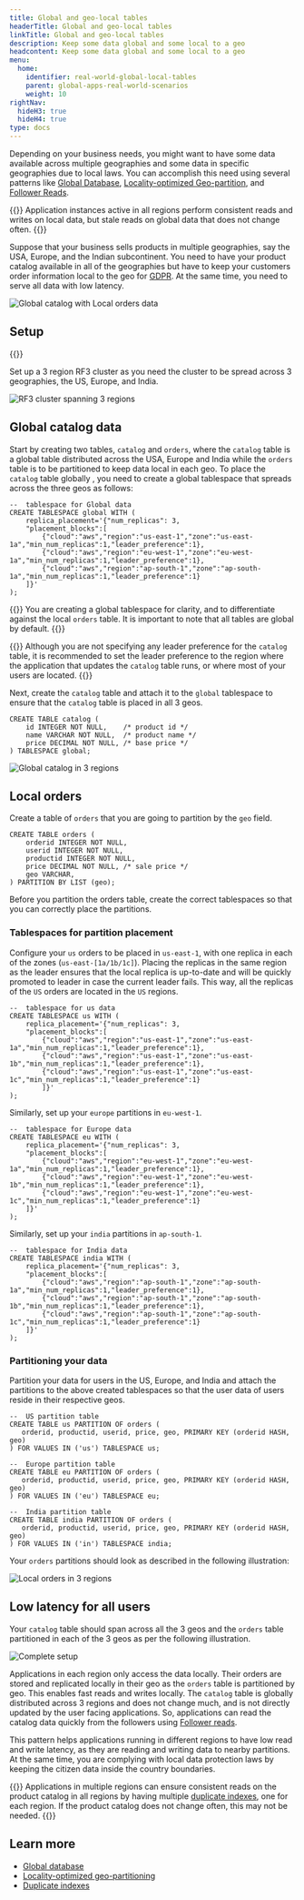 ```yaml
---
title: Global and geo-local tables
headerTitle: Global and geo-local tables
linkTitle: Global and geo-local tables
description: Keep some data global and some local to a geo
headcontent: Keep some data global and some local to a geo
menu:
  home:
    identifier: real-world-global-local-tables
    parent: global-apps-real-world-scenarios
    weight: 10
rightNav:
  hideH3: true
  hideH4: true
type: docs
---
```


Depending on your business needs, you might want to have some data available across multiple geographies and some data in specific geographies due to local laws. You can accomplish this need using several patterns like [Global Database](../../global-database), [Locality-optimized Geo-partition](../../locality-optimized-geo-partition), and [Follower Reads](../../follower-reads).

{{<tip>}}
Application instances active in all regions perform consistent reads and writes on local data, but stale reads on global data that does not change often.
{{</tip>}}

Suppose that your business sells products in multiple geographies, say the USA, Europe, and the Indian subcontinent. You need to have your product catalog available in all of the geographies but have to keep your customers order information local to the geo for [GDPR](https://en.wikipedia.org/wiki/General_Data_Protection_Regulation). At the same time, you need to serve all data with low latency.

![Global catalog with Local orders data](/images/develop/global-apps/global-geolocal-tables-goal.png)

## Setup

{{<cluster-setup-tabs-new>}}

Set up a 3 region RF3 cluster as you need the cluster to be spread across 3 geographies, the US, Europe, and India.

![RF3 cluster spanning 3 regions](/images/develop/global-apps/global-geolocal-tables-setup.png)

## Global catalog data

Start by creating two tables, `catalog` and `orders`, where the `catalog` table is a global table distributed across the USA, Europe and India while the `orders` table is to be partitioned to keep data local in each geo.
To place the `catalog` table globally , you need to create a global tablespace that spreads across the three geos as follows:

```plpgsql
--  tablespace for Global data
CREATE TABLESPACE global WITH (
    replica_placement='{"num_replicas": 3,
    "placement_blocks":[
        {"cloud":"aws","region":"us-east-1","zone":"us-east-1a","min_num_replicas":1,"leader_preference":1},
        {"cloud":"aws","region":"eu-west-1","zone":"eu-west-1a","min_num_replicas":1,"leader_preference":1},
        {"cloud":"aws","region":"ap-south-1","zone":"ap-south-1a","min_num_replicas":1,"leader_preference":1}
    ]}'
);
```

{{<note>}}
You are creating a global tablespace for clarity, and to differentiate against the local `orders` table. It is important to note that all tables are global by default.
{{</note>}}

{{<tip>}}
Although you are not specifying any leader preference for the `catalog` table, it is recommended to set the leader preference to the region where the application that updates the `catalog` table runs, or where most of your users are located.
{{</tip>}}

Next, create the `catalog` table and attach it to the `global` tablespace to ensure that the `catalog` table is placed in all 3 geos.

```plpgsql
CREATE TABLE catalog (
    id INTEGER NOT NULL,    /* product id */
    name VARCHAR NOT NULL,  /* product name */
    price DECIMAL NOT NULL, /* base price */
) TABLESPACE global;
```

![Global catalog in 3 regions](/images/develop/global-apps/global-geolocal-tables-global-catalog.png)

## Local orders

Create a table of `orders` that you are going to partition by the `geo` field.

```plpgsql
CREATE TABLE orders (
    orderid INTEGER NOT NULL,
    userid INTEGER NOT NULL,
    productid INTEGER NOT NULL,
    price DECIMAL NOT NULL, /* sale price */
    geo VARCHAR,
) PARTITION BY LIST (geo);
```

Before you partition the orders table, create the correct tablespaces so that you can correctly place the partitions.

### Tablespaces for partition placement

Configure your `us` orders to be placed in `us-east-1`, with one replica in each of the zones (`us-east-[1a/1b/1c]`). Placing the replicas in the same region as the leader ensures that the local replica is up-to-date and will be quickly promoted to leader in case the current leader fails. This way, all the replicas of the `US` orders are located in the `US` regions.

```plpgsql
--  tablespace for us data
CREATE TABLESPACE us WITH (
    replica_placement='{"num_replicas": 3,
    "placement_blocks":[
        {"cloud":"aws","region":"us-east-1","zone":"us-east-1a","min_num_replicas":1,"leader_preference":1},
        {"cloud":"aws","region":"us-east-1","zone":"us-east-1b","min_num_replicas":1,"leader_preference":1},
        {"cloud":"aws","region":"us-east-1","zone":"us-east-1c","min_num_replicas":1,"leader_preference":1}
        ]}'
);
```

Similarly, set up your `europe` partitions in `eu-west-1`.

```plpgsql
--  tablespace for Europe data
CREATE TABLESPACE eu WITH (
    replica_placement='{"num_replicas": 3,
    "placement_blocks":[
        {"cloud":"aws","region":"eu-west-1","zone":"eu-west-1a","min_num_replicas":1,"leader_preference":1},
        {"cloud":"aws","region":"eu-west-1","zone":"eu-west-1b","min_num_replicas":1,"leader_preference":1},
        {"cloud":"aws","region":"eu-west-1","zone":"eu-west-1c","min_num_replicas":1,"leader_preference":1}
    ]}'
);
```

Similarly, set up your `india` partitions in `ap-south-1`.

```plpgsql
--  tablespace for India data
CREATE TABLESPACE india WITH (
    replica_placement='{"num_replicas": 3,
    "placement_blocks":[
        {"cloud":"aws","region":"ap-south-1","zone":"ap-south-1a","min_num_replicas":1,"leader_preference":1},
        {"cloud":"aws","region":"ap-south-1","zone":"ap-south-1b","min_num_replicas":1,"leader_preference":1},
        {"cloud":"aws","region":"ap-south-1","zone":"ap-south-1c","min_num_replicas":1,"leader_preference":1}
    ]}'
);
```

### Partitioning your data

Partition your data for users in the US, Europe, and India and attach the partitions to the above created tablespaces so that the user data of users reside in their respective geos.

```plpgsql
--  US partition table
CREATE TABLE us PARTITION OF orders (
   orderid, productid, userid, price, geo, PRIMARY KEY (orderid HASH, geo)
) FOR VALUES IN ('us') TABLESPACE us;

--  Europe partition table
CREATE TABLE eu PARTITION OF orders (
   orderid, productid, userid, price, geo, PRIMARY KEY (orderid HASH, geo)
) FOR VALUES IN ('eu') TABLESPACE eu;

--  India partition table
CREATE TABLE india PARTITION OF orders (
   orderid, productid, userid, price, geo, PRIMARY KEY (orderid HASH, geo)
) FOR VALUES IN ('in') TABLESPACE india;
```

Your `orders` partitions should look as described in the following illustration:

![Local orders in 3 regions](/images/develop/global-apps/global-geolocal-tables-local-orders.png)

## Low latency for all users

Your `catalog` table should span across all the 3 geos and the `orders` table partitioned in each of the 3 geos as per the following illustration.

![Complete setup](/images/develop/global-apps/global-geolocal-tables-complete-setup.png)

Applications in each region only access the data locally. Their orders are stored and replicated locally in their geo as the `orders` table is partitioned by geo. This enables fast reads and writes locally. The `catalog` table is globally distributed across 3 regions and does not change much, and is not directly updated by the user facing applications. So, applications can read the catalog data quickly from the followers using [Follower reads](../../follower-reads).

This pattern helps applications running in different regions to have low read and write latency, as they are reading and writing data to nearby partitions. At the same time, you are complying with local data protection laws by keeping the citizen data inside the country boundaries.

{{<tip title="Consistent reads in all regions">}}
Applications in multiple regions can ensure consistent reads on the product catalog in all regions by having multiple [duplicate indexes](../../duplicate-indexes), one for each region. If the product catalog does not change often, this may not be needed.
{{</tip>}}

## Learn more

- [Global database](../../global-database)
- [Locality-optimized geo-partitioning](../../locality-optimized-geo-partition)
- [Duplicate indexes](../../duplicate-indexes)
